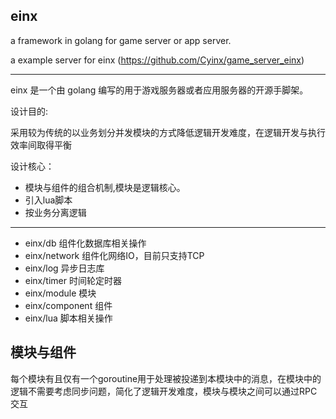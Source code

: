einx
------
a framework in golang for game server or app server.

a example server for einx (https://github.com/Cyinx/game_server_einx)

----------------------------------------------------
einx 是一个由 golang 编写的用于游戏服务器或者应用服务器的开源手脚架。

设计目的:

采用较为传统的以业务划分并发模块的方式降低逻辑开发难度，在逻辑开发与执行效率间取得平衡

设计核心：

* 模块与组件的组合机制,模块是逻辑核心。
* 引入lua脚本
* 按业务分离逻辑

----------------------------------------------------

* einx/db 组件化数据库相关操作
* einx/network 组件化网络IO，目前只支持TCP
* einx/log 异步日志库
* einx/timer 时间轮定时器
* einx/module 模块
* einx/component 组件
* einx/lua 脚本相关操作

模块与组件
---------------
  每个模块有且仅有一个goroutine用于处理被投递到本模块中的消息，在模块中的逻辑不需要考虑同步问题，简化了逻辑开发难度，模块与模块之间可以通过RPC交互
